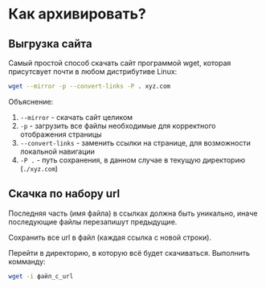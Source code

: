 # Как архивировать?

## Выгрузка сайта

Самый простой способ скачать сайт программой wget, которая присутсвует почти
в любом дистрибутиве Linux:

```sh
wget --mirror -p --convert-links -P . xyz.com
```

Объяснение:

1. `--mirror` - скачать сайт целиком
2. `-p` - загрузить все файлы необходимые для корректного отображения страницы
3. `--convert-links` - заменить ссылки на странице, для возможности локальной навигации
3. `-P .` - путь сохранения, в данном случае в текущую директорию (`./xyz.com`)

## Скачка по набору url

Последняя часть (имя файла) в ссылках должна быть уникально, иначе последующие файлы перезапишут предыдущие.

Сохранить все url в файл (каждая ссылка с новой строки).

Перейти в директорию, в которую всё будет скачиваться. Выполнить комманду:

```sh
wget -i файл_с_url
```